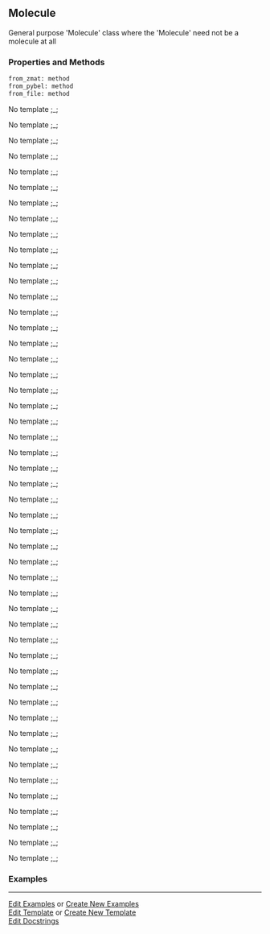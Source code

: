 ## <a id="Psience.Molecools.Molecule.Molecule">Molecule</a>
General purpose 'Molecule' class where the 'Molecule' need not be a molecule at all

### Properties and Methods
```python
from_zmat: method
from_pybel: method
from_file: method
```
No template ;_;

No template ;_;

No template ;_;

No template ;_;

No template ;_;

No template ;_;

No template ;_;

No template ;_;

No template ;_;

No template ;_;

No template ;_;

No template ;_;

No template ;_;

No template ;_;

No template ;_;

No template ;_;

No template ;_;

No template ;_;

No template ;_;

No template ;_;

No template ;_;

No template ;_;

No template ;_;

No template ;_;

No template ;_;

No template ;_;

No template ;_;

No template ;_;

No template ;_;

No template ;_;

No template ;_;

No template ;_;

No template ;_;

No template ;_;

No template ;_;

No template ;_;

No template ;_;

No template ;_;

No template ;_;

No template ;_;

No template ;_;

No template ;_;

No template ;_;

No template ;_;

No template ;_;

No template ;_;

No template ;_;

No template ;_;

No template ;_;

### Examples


___

[Edit Examples](https://github.com/McCoyGroup/Psience/edit/edit/ci/examples/ci/docs/Psience/Molecools/Molecule/Molecule.md) or 
[Create New Examples](https://github.com/McCoyGroup/Psience/new/edit/?filename=ci/examples/ci/docs/Psience/Molecools/Molecule/Molecule.md) <br/>
[Edit Template](https://github.com/McCoyGroup/Psience/edit/edit/ci/docs/ci/docs/Psience/Molecools/Molecule/Molecule.md) or 
[Create New Template](https://github.com/McCoyGroup/Psience/new/edit/?filename=ci/docs/templates/ci/docs/Psience/Molecools/Molecule/Molecule.md) <br/>
[Edit Docstrings](https://github.com/McCoyGroup/Psience/edit/edit/Psience/Molecools/Molecule.py?message=Update%20Docs)